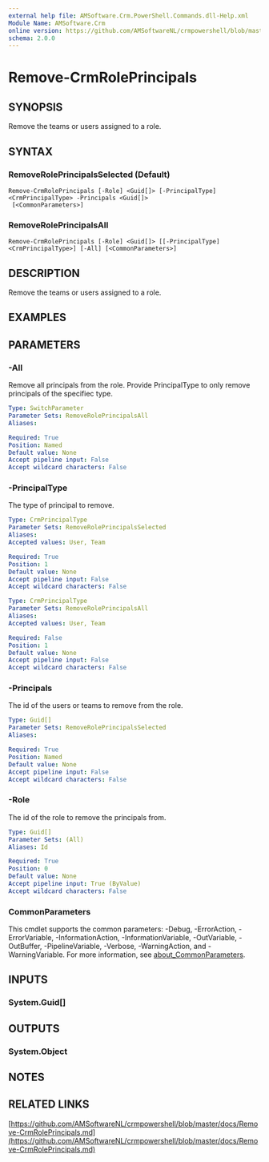```yaml
---
external help file: AMSoftware.Crm.PowerShell.Commands.dll-Help.xml
Module Name: AMSoftware.Crm
online version: https://github.com/AMSoftwareNL/crmpowershell/blob/master/docs/Remove-CrmRolePrincipals.md
schema: 2.0.0
---
```


# Remove-CrmRolePrincipals

## SYNOPSIS
Remove the teams or users assigned to a role.

## SYNTAX

### RemoveRolePrincipalsSelected (Default)
```
Remove-CrmRolePrincipals [-Role] <Guid[]> [-PrincipalType] <CrmPrincipalType> -Principals <Guid[]>
 [<CommonParameters>]
```

### RemoveRolePrincipalsAll
```
Remove-CrmRolePrincipals [-Role] <Guid[]> [[-PrincipalType] <CrmPrincipalType>] [-All] [<CommonParameters>]
```

## DESCRIPTION
Remove the teams or users assigned to a role.

## EXAMPLES

## PARAMETERS

### -All
Remove all principals from the role. Provide PrincipalType to only remove principals of the specifiec type.

```yaml
Type: SwitchParameter
Parameter Sets: RemoveRolePrincipalsAll
Aliases:

Required: True
Position: Named
Default value: None
Accept pipeline input: False
Accept wildcard characters: False
```

### -PrincipalType
The type of principal to remove.

```yaml
Type: CrmPrincipalType
Parameter Sets: RemoveRolePrincipalsSelected
Aliases:
Accepted values: User, Team

Required: True
Position: 1
Default value: None
Accept pipeline input: False
Accept wildcard characters: False
```

```yaml
Type: CrmPrincipalType
Parameter Sets: RemoveRolePrincipalsAll
Aliases:
Accepted values: User, Team

Required: False
Position: 1
Default value: None
Accept pipeline input: False
Accept wildcard characters: False
```

### -Principals
The id of the users or teams to remove from the role.

```yaml
Type: Guid[]
Parameter Sets: RemoveRolePrincipalsSelected
Aliases:

Required: True
Position: Named
Default value: None
Accept pipeline input: False
Accept wildcard characters: False
```

### -Role
The id of the role to remove the principals from.

```yaml
Type: Guid[]
Parameter Sets: (All)
Aliases: Id

Required: True
Position: 0
Default value: None
Accept pipeline input: True (ByValue)
Accept wildcard characters: False
```

### CommonParameters
This cmdlet supports the common parameters: -Debug, -ErrorAction, -ErrorVariable, -InformationAction, -InformationVariable, -OutVariable, -OutBuffer, -PipelineVariable, -Verbose, -WarningAction, and -WarningVariable. For more information, see [about_CommonParameters](http://go.microsoft.com/fwlink/?LinkID=113216).

## INPUTS

### System.Guid[]

## OUTPUTS

### System.Object
## NOTES

## RELATED LINKS

[https://github.com/AMSoftwareNL/crmpowershell/blob/master/docs/Remove-CrmRolePrincipals.md](https://github.com/AMSoftwareNL/crmpowershell/blob/master/docs/Remove-CrmRolePrincipals.md)

